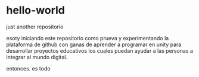 # hello-world
just another repositorio
 
 esoty iniciando este repositorio como prueva y experimentando la plataforma de github
 con ganas de aprender a programar en unity para desarrollar proyectos educativos los cuales
 puedan ayudar a las personas a integrar al mundo digital.
 
 entonces. es todo
